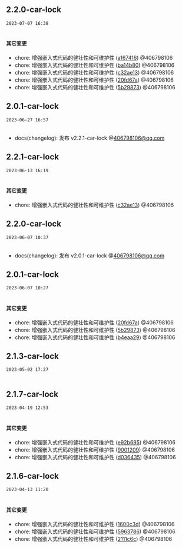 ## 2.2.0-car-lock
`2023-07-07 16:38`<br><br>
#### 其它变更 
- chore: 增强嵌入式代码的健壮性和可维护性 ([a167416](https://git.pengbocloud.com/lanneng_develop/embedded-monorepo/commit/a1674161ef92567bb03f21b74e24c2729d365e97)) @406798106 
- chore: 增强嵌入式代码的健壮性和可维护性 ([ba14b80](https://git.pengbocloud.com/lanneng_develop/embedded-monorepo/commit/ba14b806c73da4c3b005027f33bcdca12a85f9b9)) @406798106 
- chore: 增强嵌入式代码的健壮性和可维护性 ([c32ae13](https://git.pengbocloud.com/lanneng_develop/embedded-monorepo/commit/c32ae13883e8dc8f511bf33c0d06e6f803e36a54)) @406798106 
- chore: 增强嵌入式代码的健壮性和可维护性 ([20fd67a](https://git.pengbocloud.com/lanneng_develop/embedded-monorepo/commit/20fd67a3d021af16b9f336cef17a475706352688)) @406798106 
- chore: 增强嵌入式代码的健壮性和可维护性 ([5b29873](https://git.pengbocloud.com/lanneng_develop/embedded-monorepo/commit/5b29873c187a089b25754ec22cc48ab2423131dd)) @406798106 

## 2.0.1-car-lock
`2023-06-27 16:57`<br><br>
- docs(changelog): 发布 v2.2.1-car-lock @406798106@qq.com 

## 2.2.1-car-lock
`2023-06-13 16:19`<br><br>
#### 其它变更 
- chore: 增强嵌入式代码的健壮性和可维护性 ([c32ae13](https://git.pengbocloud.com/lanneng_develop/embedded-monorepo/commit/c32ae13883e8dc8f511bf33c0d06e6f803e36a54)) @406798106 

## 2.2.0-car-lock
`2023-06-07 10:37`<br><br>
- docs(changelog): 发布 v2.0.1-car-lock @406798106@qq.com 

## 2.0.1-car-lock
`2023-06-07 10:27`<br><br>
#### 其它变更 
- chore: 增强嵌入式代码的健壮性和可维护性 ([20fd67a](https://git.pengbocloud.com/lanneng_develop/embedded-monorepo/commit/20fd67a3d021af16b9f336cef17a475706352688)) @406798106 
- chore: 增强嵌入式代码的健壮性和可维护性 ([5b29873](https://git.pengbocloud.com/lanneng_develop/embedded-monorepo/commit/5b29873c187a089b25754ec22cc48ab2423131dd)) @406798106 
- chore: 增强嵌入式代码的健壮性和可维护性 ([b4eaa29](https://git.pengbocloud.com/lanneng_develop/embedded-monorepo/commit/b4eaa29dc1ba225c5ecdada4a14e690e682f654c)) @406798106 

## 2.1.3-car-lock
`2023-05-02 17:27`<br><br>

## 2.1.7-car-lock
`2023-04-19 12:53`<br><br>
#### 其它变更 
- chore: 增强嵌入式代码的健壮性和可维护性 ([e92b695](https://git.pengbocloud.com/lanneng_develop/embedded-monorepo/commit/e92b695126b60881253fa150b80d81fbdbbec09e)) @406798106 
- chore: 增强嵌入式代码的健壮性和可维护性 ([9001209](https://git.pengbocloud.com/lanneng_develop/embedded-monorepo/commit/900120943743332d243633cf789f62ca27dfeb05)) @406798106 
- chore: 增强嵌入式代码的健壮性和可维护性 ([d036435](https://git.pengbocloud.com/lanneng_develop/embedded-monorepo/commit/d0364351752e86e630a1f45f78ba531d6359fb79)) @406798106 

## 2.1.6-car-lock
`2023-04-13 11:20`<br><br>
#### 其它变更 
- chore: 增强嵌入式代码的健壮性和可维护性 ([1600c3d](https://git.pengbocloud.com/lanneng_develop/embedded-monorepo/commit/1600c3db89830561e573d126fdb0fe6ccc051449)) @406798106 
- chore: 增强嵌入式代码的健壮性和可维护性 ([5963786](https://git.pengbocloud.com/lanneng_develop/embedded-monorepo/commit/596378667b05a86717ed05376e4f3b6c85663cd2)) @406798106 
- chore: 增强嵌入式代码的健壮性和可维护性 ([2111c6c](https://git.pengbocloud.com/lanneng_develop/embedded-monorepo/commit/2111c6cedc95fe0616a18cee2164193d918f5927)) @406798106 

